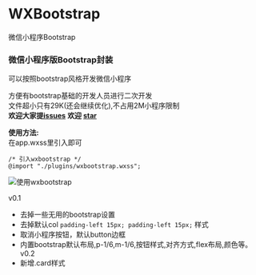 # WXBootstrap
微信小程序Bootstrap

### 微信小程序版Bootstrap封装
可以按照bootstrap风格开发微信小程序

方便有bootstrap基础的开发人员进行二次开发  
文件超小只有29K(还会继续优化),不占用2M小程序限制  
**欢迎大家提[issues](https://github.com/WilleamZhao/WXBootstrap/issues/new)**
**欢迎 [star](https://github.com/WilleamZhao/WXBootstrap)**

**使用方法:**  
在app.wxss里引入即可

```
/* 引入wxbootstrap */
@import "./plugins/wxbootstrap.wxss";
```

![使用wxbootstrap](http://sourcod.oss-cn-beijing.aliyuncs.com/hexo/8037b92bec112a9f67de28eb7866cc8d.png)


v0.1
- 去掉一些无用的bootstrap设置
- 去掉默认col
`padding-left 15px; padding-left 15px;` 样式
- 取消小程序按钮，默认button边框
- 内置bootstrap默认布局,p-1/6,m-1/6,按钮样式,对齐方式,flex布局,颜色等。
v0.2
- 新增.card样式
